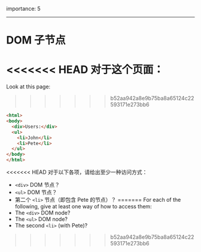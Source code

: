 importance: 5

---

# DOM 子节点

<<<<<<< HEAD
对于这个页面：
=======
Look at this page:
>>>>>>> b52aa942a8e9b75ba8a65124c22593171e273bb6

```html
<html>
<body>
  <div>Users:</div>
  <ul>
    <li>John</li>
    <li>Pete</li>
  </ul>
</body>
</html>
```

<<<<<<< HEAD
对于以下各项，请给出至少一种访问方式：
- `<div>` DOM 节点？
- `<ul>` DOM 节点？
-  第二个 `<li>` 节点（即包含 Pete 的节点）？
=======
For each of the following, give at least one way of how to access them:
- The `<div>` DOM node?
- The `<ul>` DOM node?
- The second `<li>` (with Pete)?
>>>>>>> b52aa942a8e9b75ba8a65124c22593171e273bb6
